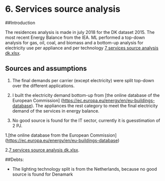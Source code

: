 # 6. Services source analysis

##Introduction

The residences analysis is made in july 2018 for the DK dataset 2015. The most recent Energy Balance from the IEA.  ML performed a top-down analysis for gas, oil, coal, and biomass and a bottom-up analysis for electricity use per appliance and per technology [7 services source analysis dk.xlsx](7_services_source_analysis_dk.xlsx).

			## Sources and assumptions		1. The final demands per carrier (except electricity) were split top-down over the different applications.

2. I built the electricity demand bottom-up from [the online database of the European Commission] (https://ec.europa.eu/energy/en/eu-buildings-database). The appliances the rest category to meet the final electricity demand of the services in energy balance. 

3. No good source is found for the IT sector, currently it is guesstimation of 2 PJ. 


1.[the online database from the European Commission] (https://ec.europa.eu/energy/en/eu-buildings-database) 

2.[7 services source analysis dk.xlsx](7_services_source_analysis_dk.xlsx).


##Debts:
- The lighting technology split is from the Netherlands, because no good source is found for Denamark









